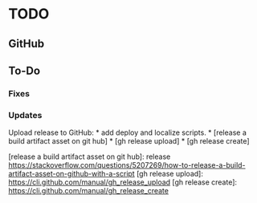 # TODO

## GitHub

## To-Do

### Fixes

### Updates

Upload release to GitHub:
	* add deploy and localize scripts.
	* [release a build artifact asset on git hub]
	* [gh release upload]
	* [gh release create]
	
[release a build artifact asset on git hub]: release https://stackoverflow.com/questions/5207269/how-to-release-a-build-artifact-asset-on-github-with-a-script
[gh release upload]: https://cli.github.com/manual/gh_release_upload
[gh release create]: https://cli.github.com/manual/gh_release_create